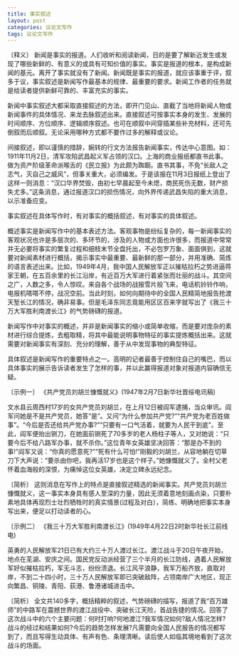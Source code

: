 ```yaml
---
title: 事实叙述
layout: post
categories: 议论文写作
tags: 议论文写作
---
```


〔释义〕 新闻是事实的报道。人们收听和阅读新闻，日的是要了解新近发生或发现了哪些新鲜的、有意义的或具有可知价值的事实。事实是报道的根本，是构成新闻的基元。离开了事实就没有了新闻。新闻既是事实的报道，就应该事重于评，叙多于议，事实叙述是新闻写作最基本的规律、最重要的要求。新闻工作者的任务就是给读者提供新鲜可靠的、丰富充实的事实。

新闻中事实叙述大都采取直接叙述的方法，即开门见山、直截了当地将新闻人物或新闻事件的具体情况、来龙去脉叙述出来。直接叙述可按事实本身的发生、发展的时间顺序、方位顺序、逻辑顺序叙述。也可在顺叙中间穿插某些补充材料，还可先倒叙而后顺叙。无论采用哪种方式都不要作过多的解释或议论。

间接叙述，即以谨慎的措辞，婉转的行文方法报告新闻事实，传达中心意图。如：1911年11月2日，清军攻陷武昌起义军占领的汉口。上海的商业报纸都直书此事。做为资产阶级革命派喉舌的《民立报》为此颇为踟蹰。直书其事，不免“长敌人之志气，灭自己之威风”，但事关重大，必须编发。于是该报在11月3日报纸上登出了这样一则消息：“汉口华界焚毁，由初七早晨起至今未熄，商民死伤无数，财产损失尤多。”这条消息，通过报道汉口的损伤情况，向外界传递武昌失陷的重大消息，以示准备应变。

事实叙述在具体写作时，有对事实的概括叙述，有对事实的具体叙述。

概述事实是新闻写作中的基本表述方法。客观事物是纷纭复杂的，每一新闻事实的客观状况也许是多层次的、多环节的，涉及的人物或方面也许很多，而报道中常常并无必要将事实的繁复过程和细枝末节全盘托出，不必包罗万象、面面俱到，这就要对新闻素材进行概括，揭示事实中最重要、最新鲜的那一部分，并用准确、简炼的语言表述出来。比如，1949年4月，我中国人民解放军正以摧枯拉朽之势进逼蒋家王朝，在五百余里的长江沿岸，有近百万大军进行着紧张而壮丽的战斗。其空间之广，人数之多，令人惊叹。来自各个战场的战报雪片般飞来，电话机铃铃作响，电报机嗒嗒不停，战况空前。当此时刻，如何向期待中的全国人民精简地报告抢渡天堑长江的情况，确非易事。但是毛泽东同志竟能用区区百来字就写出了《我三十万大军胜利南渡长江》的气势磅礴的报道。

新闻写作中对事实的概述，并非是新闻事实的缩小或简单收缩，而是要对庞杂的素材进行综合提炼，去粗取精，将其中最能说明事物特征的事实提炼概括出来。这就需要对新闻事实有深刻、充分的理解，善于从中发现事物的典型特征。

具体叙述是新闻写作的重要特点之一。高明的记者最善于控制住自己的嘴巴，而以具体事实的展示告诉读者发生了怎样的事，并以此赢得报道对象对报道内容确信无疑。

〔示例一〕 《共产党员刘胡兰慷慨就义》(1947年2月7日新华社晋绥电讯稿)

文水县云周西村17岁的女共产党员刘胡兰，在上月12日被阎军逮捕，当众审讯。阎军问她是不是共产党员，她答“是”。又问“为什么参加共产党?”“共产党为老百姓做事”。“今后是否还给共产党办事?”“只要有一口气活着，就要为人民干到底”。至此，阎军便抬出铡刀，在她面前铡死了70多岁的老人杨柱子等人，又对她说：“只要今后不给八路军办事，就不杀你。”这位青年女英雄坚决回答：“那是办不到的事!”阎军又说：“你真的愿意死?”“死有什么可怕!”刚毅的刘胡兰，从容地躺在切草刀下大声说：“要杀由你吧，我再活17岁也是这个样子。”她慷慨就义了。全村父老怀着血海般的深恨，为痛悼这位女英雄，决定立碑永远纪念。

〔简析〕 这则消息在写作上的特点是直接叙述精选的新闻事实。共产党员刘胡兰慷慨就义，这一事实本身具有感人至深的力量，因此无须着意地刻画点染，只要朴素地具体再现烈士壮烈牺牲时的真实情景(过程及对白〕，简练、明确地把事实本身写出来，便足以打动读者的心。

〔示例二〕 《我三十万大军胜利南渡长江》(1949年4月22日2时新华社长江前线电)

英勇的人民解放军21日已有大约三十万人渡过长江。渡江战斗于20日午夜开始，地点在芜湖、安庆之间。国民党反动派经营了三个半月的长江防线，遇着人民解放军好似摧枯拉朽，军无斗志，纷纷溃退。长江风平浪静，我军万船齐放，直取对岸，不到二十四小时，三十万人民解放军即已突破敌阵，占领南岸广大地区，现正向繁昌、铜陵、青阳、荻港、鲁港诸城进击中。

〔简析〕 全文共140多字，概括精粹的叙述，气势磅礴的描写，报道了我“百万雄师”的中路军在震撼世界的渡江战役中、突破长江天险，首战告捷的情况。回答了这次战斗中的六个主要问题：何时打响?何地渡江?我军情况如何?敌人情况怎样?战斗的经过和结果如何?今后的趋势怎样发展?凡需要向全国人民报告的情况都写到了，而且写得生动具体、有声有色、条理清晰。读后使人如临其境地看到了这次战斗的场面。 